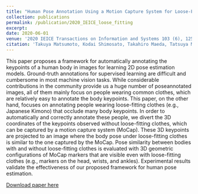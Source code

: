 ```yaml
---
title: "Human Pose Annotation Using a Motion Capture System for Loose-Fitting Clothes"
collection: publications
permalink: /publication/2020_IEICE_loose_fitting
excerpt: 
date: 2020-06-01
venue: '2020 IEICE Transactions on Information and Systems 103 (6), 1257-1264'
citation: 'Takuya Matsumoto, Kodai Shimosato, Takahiro Maeda, Tatsuya Murakami, Koji Murakoso, Kazuhiko Mino, Norimichi Ukita. IEICE Transactions on Information and Systems 2020.'
---
```

This paper proposes a framework for automatically annotating the keypoints of a human body in images for learning 2D pose
estimation models. Ground-truth annotations for supervised learning are
difficult and cumbersome in most machine vision tasks. While considerable contributions in the community provide us a huge number of poseannotated images, all of them mainly focus on people wearing common
clothes, which are relatively easy to annotate the body keypoints. This paper, on the other hand, focuses on annotating people wearing loose-fitting
clothes (e.g., Japanese Kimono) that occlude many body keypoints. In order to automatically and correctly annotate these people, we divert the 3D
coordinates of the keypoints observed without loose-fitting clothes, which
can be captured by a motion capture system (MoCap). These 3D keypoints
are projected to an image where the body pose under loose-fitting clothes
is similar to the one captured by the MoCap. Pose similarity between bodies with and without loose-fitting clothes is evaluated with 3D geometric
configurations of MoCap markers that are visible even with loose-fitting
clothes (e.g., markers on the head, wrists, and ankles). Experimental results validate the effectiveness of our proposed framework for human pose
estimation.

[Download paper here](https://www.jstage.jst.go.jp/article/transinf/E103.D/6/E103.D_2019MVP0007/_pdf)
